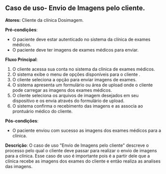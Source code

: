 ﻿


## Caso de uso- Envio de Imagens pelo cliente.

**Atores:** Cliente da clínica Dosimagem.

**Pré-condições**:

-   O paciente deve estar autenticado no sistema da clínica de exames médicos.
-   O paciente deve ter imagens de exames médicos para enviar.

**Fluxo Principal**:

1.  O cliente acessa sua conta no sistema da clínica de exames médicos.
2.  O sistema exibe o menu de opções disponíveis para o cliente .
3.  O cliente  seleciona a opção para enviar imagens de exames.
4.  O sistema apresenta um formulário ou área de upload onde o cliente  pode carregar as imagens dos exames médicos.
5.  O cliente  seleciona os arquivos de imagem desejados em seu dispositivo e os envia através do formulário de upload.
6.  O sistema confirma o recebimento das imagens e as associa ao prontuário médico do cliente.

**Pós-condições**:

-   O paciente enviou com sucesso as imagens dos exames médicos para a clínica.

**Descrição**: O caso de uso "Envio de Imagens pelo cliente" descreve o processo pelo qual o cliente deve passar para realizar o envio de imagens para a clínica. Esse caso de uso é importante pois é a partir dele que a clínica recebe as imagens dos exames do cliente e então realiza as analises das imagens.
